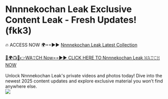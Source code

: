 # Nnnnekochan Leak Exclusive Content Leak - Fresh Updates! (fkk3)

🔥 ACCESS NOW 🌍==►► <a href="https://tinyurl.com/kvy9nzfs" rel="nofollow">Nnnnekochan Leak Latest Collection</a>
<br><br>
[🔴🌍📺📱👉WA𝚃CH Now==►► CLICK HERE TO Nnnnekochan Leak 𝚆𝙰𝚃𝙲𝙷 NOW](https://tinyurl.com/kvy9nzfs)
<br><br>
Unlock Nnnnekochan Leak's private videos and photos today! Dive into the newest 2025 content updates and explore exclusive material you won’t find anywhere else.
<br>
<a href="https://tinyurl.com/kvy9nzfs" rel="nofollow" data-target="animated-image.originalLink"><img src="https://camo.githubusercontent.com/8a4f000d20f83aca3bf7ec5f350d767afa0574a8a352519fd8cfa583a6f93a33/68747470733a2f2f692e696d6775722e636f6d2f644a486b345a712e676966" data-canonical-src="https://i.imgur.com/dJHk4Zq.gif" style="max-width: 100%; display: inline-block;" data-target="animated-image.originalImage"></a>
<br>
